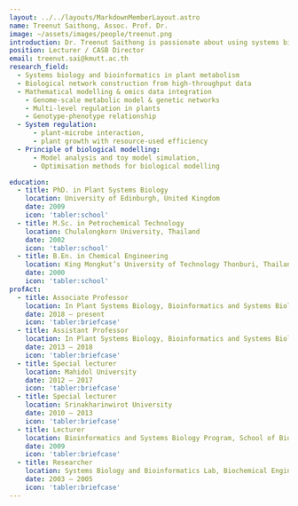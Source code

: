 ```yaml
---
layout: ../../layouts/MarkdownMemberLayout.astro
name: Treenut Saithong, Assoc. Prof. Dr.
image: ~/assets/images/people/treenut.png
introduction: Dr. Treenut Saithong is passionate about using systems biology and bioinformatics to unravel the secrets of plant metabolism. Her research focuses on building mathematical models to understand plant-microbe interactions, genotype-phenotype relationships, and more.
position: Lecturer / CASB Director
email: treenut.sai@kmutt.ac.th
research_field:
  - Systems biology and bioinformatics in plant metabolism
  - Biological network construction from high-throughput data
  - Mathematical modelling & omics data integration
    - Genome-scale metabolic model & genetic networks
    - Multi-level regulation in plants
    - Genotype-phenotype relationship
  - System regulation:
      - plant-microbe interaction,
      - plant growth with resource-used efficiency
  - Principle of biological modelling:
      - Model analysis and toy model simulation,
      - Optimisation methods for biological modelling

education: 
  - title: PhD. in Plant Systems Biology
    location: University of Edinburgh, United Kingdom
    date: 2009
    icon: 'tabler:school'
  - title: M.Sc. in Petrochemical Technology
    location: Chulalongkorn University, Thailand
    date: 2002
    icon: 'tabler:school'
  - title: B.En. in Chemical Engineering
    location: King Mongkut’s University of Technology Thonburi, Thailand
    date: 2000
    icon: 'tabler:school'
profAct:
  - title: Associate Professor 
    location: In Plant Systems Biology, Bioinformatics and Systems Biology Program, School of Bioresources and Technology, King Mongkut’s University of Technology Thonburi
    date: 2018 – present
    icon: 'tabler:briefcase'
  - title: Assistant Professor 
    location: In Plant Systems Biology, Bioinformatics and Systems Biology Program, School of Bioresources and Technology, King Mongkut’s University of Technology Thonburi
    date: 2013 – 2018
    icon: 'tabler:briefcase'
  - title: Special lecturer
    location: Mahidol University
    date: 2012 – 2017
    icon: 'tabler:briefcase'
  - title: Special lecturer
    location: Srinakharinwirot University
    date: 2010 – 2013
    icon: 'tabler:briefcase'
  - title: Lecturer
    location: Bioinformatics and Systems Biology Program, School of Bioresources and Technology, King Mongkut’s University of Technology Thonburi
    date: 2009
    icon: 'tabler:briefcase'
  - title: Researcher
    location: Systems Biology and Bioinformatics Lab, Biochemical Engineering and Pilot Plant Research and Development Unit, King Mongkut’s University of Technology Thonburi.
    date: 2003 – 2005
    icon: 'tabler:briefcase'
---
```

